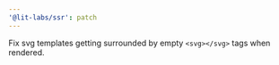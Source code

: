 ```yaml
---
'@lit-labs/ssr': patch
---
```


Fix svg templates getting surrounded by empty `<svg></svg>` tags when rendered.
